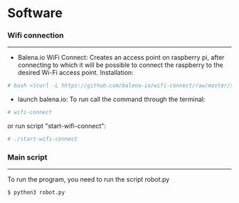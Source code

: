 # Software
### Wifi connection
---
+ Balena.io WiFi Connect:
    Creates an access point on raspberry pi, after connecting to which it will be possible to connect the raspberry to the desired Wi-Fi access point.
    Installation:
```bash
# bash <(curl -L https://github.com/balena-io/wifi-connect/raw/master/scripts/raspbian-install.sh)
```
+ launch balena.io:
To run call the command through the terminal:
```bash
# wifi-connect
```
or run script "start-wifi-connect":
```bash
# ./start-wifi-connect
```

### Main script
---
To run the program, you need to run the script robot.py
```bash
$ python3 robot.py
```
